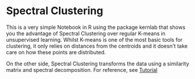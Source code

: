 # Spectral Clustering
 
This is a very simple Notebook in R using the package kernlab that shows you the advantage of Spectral Clustering over regular K-means in unsupervised learning. Whilst K-means is one of the most basic tools for clustering, it only relies on distances from the centroids and it doesn't take care on how these points are distributed.

On the other side, Spectral Clustering transforms the data using a similarity matrix and spectral decomposition. For reference, see 
[Tutorial](https://people.csail.mit.edu/dsontag/courses/ml14/notes/Luxburg07_tutorial_spectral_clustering.pdf)
